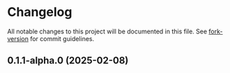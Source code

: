 # Changelog

All notable changes to this project will be documented in this file. See [fork-version](https://github.com/eglavin/fork-version) for commit guidelines.

## 0.1.1-alpha.0 (2025-02-08)